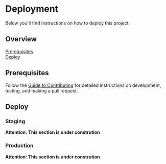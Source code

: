 # Deployment

Below you'll find instructions on how to deploy this project.

## Overview

[Prerequisites](#prerequisites)  
[Deploy](#deploy)  

## Prerequisites

Follow the [Guide to Contributing](CONTRIBUTING.md) for detailed instructions on
development, testing, and making a pull request.

## Deploy

### Staging

**Attention: This section is under constrution**

### Production

**Attention: This section is under constrution**
